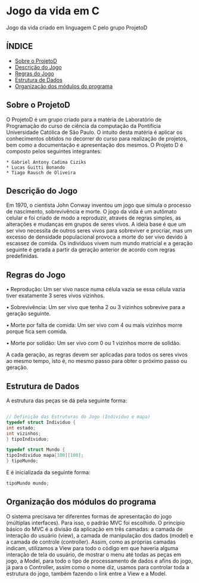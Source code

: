 Jogo da vida em C
===================

Jogo da vida criado em linguagem C pelo grupo ProjetoD

ÍNDICE
-------------
<!--ts-->
   * [Sobre o ProjetoD](#sobre-o-projetoD)
   * [Descrição do Jogo](#descrição-do-jogo)
   * [Regras do Jogo](#regras-do-jogo)
   * [Estrutura de Dados](#estrutura-de-dados)
   * [Organização dos módulos do programa](#organização-dos-módulos-do-programa)
<!--te-->

Sobre o ProjetoD
----------------

O ProjetoD é um grupo criado para a matéria de Laboratório de Programação do curso de ciência da computação da Pontifícia Universidade Católica de São Paulo. O intuito desta matéria é aplicar os conhecimentos obtidos no decorrer do curso para realização de projetos, bem como a documentação e apresentação dos mesmos.
O Projeto D é composto pelos seguintes integrantes:

    * Gabriel Antony Cadima Ciziks
    * Lucas Guitti Bonando
    * Tiago Rausch de Oliveira

Descrição do Jogo
----------------
Em 1970, o cientista John Conway inventou um jogo que simula o processo de nascimento, sobrevivência e morte. O jogo da vida é um autômato celular e foi criado de modo 
a reproduzir, através de regras simples, as alterações e mudanças em grupos de seres vivos. A ideia base é que um ser vivo necessita de outros seres vivos para sobreviver 
e procriar, mas um excesso de densidade populacional provoca a morte do ser vivo devido à escassez de comida. 
Os indivíduos vivem num mundo matricial e a geração seguinte é gerada a partir da geração 
anterior de acordo com regras predefinidas.

Regras do Jogo
--------------

  • Reprodução: Um ser vivo nasce numa célula vazia se essa célula vazia tiver exatamente 3 seres vivos vizinhos. 
  
  • Sobrevivência: Um ser vivo que tenha 2 ou 3 vizinhos sobrevive para a geração seguinte. 
  
  • Morte por falta de comida: Um ser vivo com 4 ou mais vizinhos morre porque fica sem comida. 
  
  • Morte por solidão: Um ser vivo com 0 ou 1 vizinhos morre de solidão.
  
A cada geração, as regras devem ser aplicadas para todos os seres vivos ao mesmo tempo,
isto é, no mesmo passo para obter o próximo passo ou geração. 

Estrutura de Dados
------------------
A estrutura das peças se dá pela seguinte forma:
```c

// Definição das Estruturas do Jogo (Individuo e mapa)
typedef struct Individuo {
int estado;
int vizinhos;
} tipoIndividuo;

typedef struct Mundo {
tipoIndividuo mapa[100][100];
} tipoMundo;
```

E é inicializada da seguinte forma:
```c
tipoMundo mundo;
```

Organização dos módulos do programa
-----------------------------------
O sistema precisava ter diferentes formas de apresentação do jogo (múltiplas interfaces). Para isso, o padrão MVC foi escolhido. O princípio básico do MVC é a divisão da 
aplicação em três camadas: a camada de interação do usuário (view), a camada de manipulação dos dados (model) e a camada de controle (controller). Assim, como as próprias 
camadas indicam, utilizamos a View para todo o código em que haveria alguma interação de tela do usuário, de mostrar o menu até todas as peças em jogo, a Model, para 
todo o tipo de processamento de dados e afins do jogo, já para o Controller, assim como o nome diz, usamos para controlar toda a estrutura do jogo, também fazendo o link 
entre a View e a Model.
